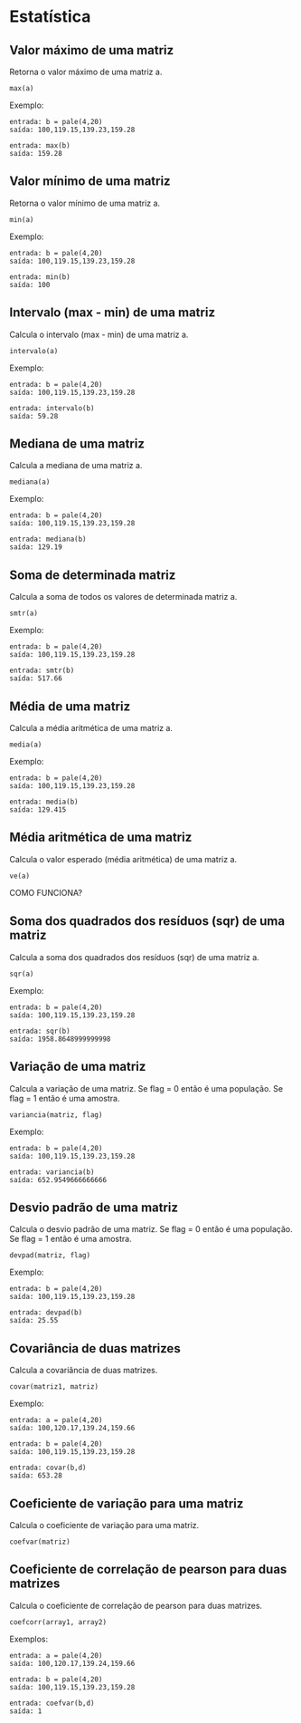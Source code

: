 # Estatística

## Valor máximo de uma matriz
Retorna o valor máximo de uma matriz a.
```
max(a)
```
Exemplo:
```
entrada: b = pale(4,20)
saída: 100,119.15,139.23,159.28

entrada: max(b)
saída: 159.28
```
## Valor mínimo de uma matriz
Retorna o valor mínimo de uma matriz a.
```
min(a)
```
Exemplo:
```
entrada: b = pale(4,20)
saída: 100,119.15,139.23,159.28

entrada: min(b)
saída: 100
```
## Intervalo (max - min) de uma matriz
Calcula o intervalo (max - min) de uma matriz a.
```
intervalo(a)
```
Exemplo:
```
entrada: b = pale(4,20)
saída: 100,119.15,139.23,159.28

entrada: intervalo(b)
saída: 59.28
```

## Mediana de uma matriz 
Calcula a mediana de uma matriz a.
```
mediana(a)
```
Exemplo:
```
entrada: b = pale(4,20)
saída: 100,119.15,139.23,159.28

entrada: mediana(b)
saída: 129.19
```

## Soma de determinada matriz
Calcula a soma de todos os valores de determinada matriz a.
```
smtr(a)
```
Exemplo:
```
entrada: b = pale(4,20)
saída: 100,119.15,139.23,159.28

entrada: smtr(b)
saída: 517.66
```
## Média de uma matriz
Calcula a média aritmética de uma matriz a.
```
media(a)
```
Exemplo:
```
entrada: b = pale(4,20)
saída: 100,119.15,139.23,159.28

entrada: media(b)
saída: 129.415
```

## Média aritmética de uma matriz
Calcula o valor esperado (média aritmética) de uma matriz a. 
```
ve(a)
```
COMO FUNCIONA?

## Soma dos quadrados dos resíduos (sqr) de uma matriz
Calcula a soma dos quadrados dos resíduos (sqr) de uma matriz a.
```
sqr(a)
```
Exemplo:
```
entrada: b = pale(4,20)
saída: 100,119.15,139.23,159.28

entrada: sqr(b)
saída: 1958.8648999999998
```

## Variação de uma matriz
Calcula a variação de uma matriz. Se flag = 0 então é uma população. Se flag = 1 então é uma amostra.
```
variancia(matriz, flag)
```
Exemplo:
```
entrada: b = pale(4,20)
saída: 100,119.15,139.23,159.28

entrada: variancia(b)
saída: 652.9549666666666
```

## Desvio padrão de uma matriz
Calcula o desvio padrão de uma matriz. Se flag = 0 então é uma população. Se flag = 1 então é uma amostra.
```
devpad(matriz, flag)
```
Exemplo:
```
entrada: b = pale(4,20)
saída: 100,119.15,139.23,159.28

entrada: devpad(b)
saída: 25.55
```

## Covariância de duas matrizes
Calcula a covariância de duas matrizes.
```
covar(matriz1, matriz)
```
Exemplo:
```
entrada: a = pale(4,20)
saída: 100,120.17,139.24,159.66

entrada: b = pale(4,20)
saída: 100,119.15,139.23,159.28

entrada: covar(b,d)
saída: 653.28
```

## Coeficiente de variação para uma matriz
Calcula o coeficiente de variação para uma matriz.
```
coefvar(matriz)
```

## Coeficiente de correlação de pearson para duas matrizes
Calcula o coeficiente de correlação de pearson para duas matrizes.
```
coefcorr(array1, array2)
```
Exemplos:
```
entrada: a = pale(4,20)
saída: 100,120.17,139.24,159.66

entrada: b = pale(4,20)
saída: 100,119.15,139.23,159.28

entrada: coefvar(b,d)
saída: 1
```
